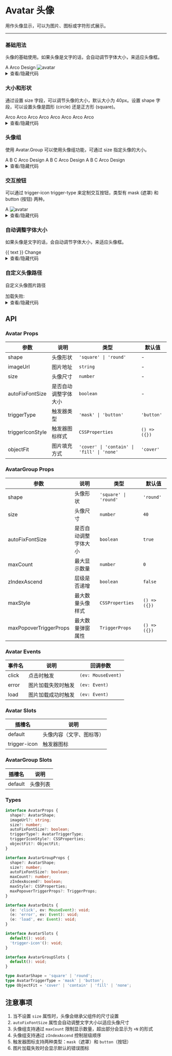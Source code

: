 # Avatar 头像

用作头像显示，可以为图片、图标或字符形式展示。

---

### 基础用法

头像的基础使用。如果头像是文字的话，会自动调节字体大小，来适应头像框。

<div class="cell-demo">
  <yc-space size="large">
    <yc-avatar>A</yc-avatar>
    <yc-avatar :style="{ backgroundColor: '#3370ff' }">
      <IconUser />
    </yc-avatar>
    <yc-avatar :style="{ backgroundColor: '#14a9f8' }">Arco</yc-avatar>
    <yc-avatar :style="{ backgroundColor: '#00d0b6' }">Design</yc-avatar>
    <yc-avatar>
      <img
        alt="avatar"
        src="https://p1-arco.byteimg.com/tos-cn-i-uwbnlip3yd/3ee5f13fb09879ecb5185e440cef6eb9.png~tplv-uwbnlip3yd-webp.webp"
      />
    </yc-avatar>
  </yc-space>
</div>

<details>
<summary>查看/隐藏代码</summary>

```vue
<template>
  <yc-space size="large">
    <yc-avatar>A</yc-avatar>
    <yc-avatar :style="{ backgroundColor: '#3370ff' }">
      <IconUser />
    </yc-avatar>
    <yc-avatar :style="{ backgroundColor: '#14a9f8' }">Arco</yc-avatar>
    <yc-avatar :style="{ backgroundColor: '#00d0b6' }">Design</yc-avatar>
    <yc-avatar>
      <img
        alt="avatar"
        src="https://p1-arco.byteimg.com/tos-cn-i-uwbnlip3yd/3ee5f13fb09879ecb5185e440cef6eb9.png~tplv-uwbnlip3yd-webp.webp" />
    </yc-avatar>
  </yc-space>
</template>
```

</details>

### 大小和形状

通过设置 <yc-tag>size</yc-tag> 字段，可以调节头像的大小，默认大小为 <yc-tag>40px</yc-tag>。设置 <yc-tag>shape</yc-tag> 字段，可以设置头像是圆形 (circle) 还是正方形 (square)。

<div class="cell-demo">
  <yc-space size="large" direction="vertical">
    <yc-space size="large">
      <yc-avatar :size="64">Arco</yc-avatar>
      <yc-avatar :size="40">Arco</yc-avatar>
      <yc-avatar :size="32">Arco</yc-avatar>
      <yc-avatar :size="24">Arco</yc-avatar>
    </yc-space>
    <yc-space size="large">
      <yc-avatar :size="64" shape="square">Arco</yc-avatar>
      <yc-avatar :size="40" shape="square">Arco</yc-avatar>
      <yc-avatar :size="32" shape="square">Arco</yc-avatar>
      <yc-avatar :size="24" shape="square">Arco</yc-avatar>
    </yc-space>
  </yc-space>
</div>

<details>
<summary>查看/隐藏代码</summary>

```vue
<template>
  <yc-space
    size="large"
    direction="vertical">
    <yc-space size="large">
      <yc-avatar :size="64">Arco</yc-avatar>
      <yc-avatar :size="40">Arco</yc-avatar>
      <yc-avatar :size="32">Arco</yc-avatar>
      <yc-avatar :size="24">Arco</yc-avatar>
    </yc-space>
    <yc-space size="large">
      <yc-avatar
        :size="64"
        shape="square"
        >Arco</yc-avatar
      >
      <yc-avatar
        :size="40"
        shape="square"
        >Arco</yc-avatar
      >
      <yc-avatar
        :size="32"
        shape="square"
        >Arco</yc-avatar
      >
      <yc-avatar
        :size="24"
        shape="square"
        >Arco</yc-avatar
      >
    </yc-space>
  </yc-space>
</template>
```

</details>

### 头像组

使用 <yc-tag>Avatar.Group</yc-tag> 可以使用头像组功能，可通过 <yc-tag>size</yc-tag> 指定头像的大小。

<div class="cell-demo">
  <yc-space :size="32">
    <yc-avatar-group>
      <yc-avatar :style="{ backgroundColor: '#7BC616' }">A</yc-avatar>
      <yc-avatar :style="{ backgroundColor: '#14C9C9' }">B</yc-avatar>
      <yc-avatar :style="{ backgroundColor: '#168CFF' }">C</yc-avatar>
      <yc-avatar :style="{ backgroundColor: '#FF7D00' }">Arco</yc-avatar>
      <yc-avatar :style="{ backgroundColor: '#FFC72E' }">Design</yc-avatar>
    </yc-avatar-group>
    <yc-avatar-group :size="24">
      <yc-avatar :style="{ backgroundColor: '#7BC616' }">A</yc-avatar>
      <yc-avatar :style="{ backgroundColor: '#14C9C9' }">B</yc-avatar>
      <yc-avatar :style="{ backgroundColor: '#168CFF' }">C</yc-avatar>
      <yc-avatar :style="{ backgroundColor: '#FF7D00' }">Arco</yc-avatar>
      <yc-avatar :style="{ backgroundColor: '#FFC72E' }">Design</yc-avatar>
    </yc-avatar-group>
    <yc-avatar-group :size="24" :max-count="3">
      <yc-avatar :style="{ backgroundColor: '#7BC616' }">A</yc-avatar>
      <yc-avatar :style="{ backgroundColor: '#14C9C9' }">B</yc-avatar>
      <yc-avatar :style="{ backgroundColor: '#168CFF' }">C</yc-avatar>
      <yc-avatar :style="{ backgroundColor: '#FF7D00' }">Arco</yc-avatar>
      <yc-avatar :style="{ backgroundColor: '#FFC72E' }">Design</yc-avatar>
    </yc-avatar-group>
  </yc-space>
</div>

<details>
<summary>查看/隐藏代码</summary>

```vue
<template>
  <yc-space :size="32">
    <yc-avatar-group>
      <yc-avatar :style="{ backgroundColor: '#7BC616' }">A</yc-avatar>
      <yc-avatar :style="{ backgroundColor: '#14C9C9' }">B</yc-avatar>
      <yc-avatar :style="{ backgroundColor: '#168CFF' }">C</yc-avatar>
      <yc-avatar :style="{ backgroundColor: '#FF7D00' }">Arco</yc-avatar>
      <yc-avatar :style="{ backgroundColor: '#FFC72E' }">Design</yc-avatar>
    </yc-avatar-group>

    <yc-avatar-group :size="24">
      <yc-avatar :style="{ backgroundColor: '#7BC616' }">A</yc-avatar>
      <yc-avatar :style="{ backgroundColor: '#14C9C9' }">B</yc-avatar>
      <yc-avatar :style="{ backgroundColor: '#168CFF' }">C</yc-avatar>
      <yc-avatar :style="{ backgroundColor: '#FF7D00' }">Arco</yc-avatar>
      <yc-avatar :style="{ backgroundColor: '#FFC72E' }">Design</yc-avatar>
    </yc-avatar-group>

    <yc-avatar-group
      :size="24"
      :max-count="3">
      <yc-avatar :style="{ backgroundColor: '#7BC616' }">A</yc-avatar>
      <yc-avatar :style="{ backgroundColor: '#14C9C9' }">B</yc-avatar>
      <yc-avatar :style="{ backgroundColor: '#168CFF' }">C</yc-avatar>
      <yc-avatar :style="{ backgroundColor: '#FF7D00' }">Arco</yc-avatar>
      <yc-avatar :style="{ backgroundColor: '#FFC72E' }">Design</yc-avatar>
    </yc-avatar-group>
  </yc-space>
</template>
```

</details>

### 交互按钮

可以通过 <yc-tag>trigger-icon</yc-tag> <yc-tag>trigger-type</yc-tag> 来定制交互按钮，类型有 <yc-tag>mask (遮罩)</yc-tag> 和 <yc-tag>button (按钮)</yc-tag> 两种。

<div class="cell-demo">
  <yc-space size="large">
    <yc-avatar
      :trigger-icon-style="{ color: '#3491FA' }"
      :auto-fix-font-size="false"
      @click="toast"
      :style="{ backgroundColor: '#168CFF' }"
    >
      A
      <template #trigger-icon>
        <IconCamera />
      </template>
    </yc-avatar>
    <yc-avatar @click="toast" :style="{ backgroundColor: '#14C9C9' }">
      <IconUser />
      <template #trigger-icon>
        <IconEdit />
      </template>
    </yc-avatar>
    <yc-avatar
      @click="toast"
      shape="square"
      :style="{ backgroundColor: '#FFC72E' }"
    >
      <IconUser />
      <template #trigger-icon>
        <IconEdit />
      </template>
    </yc-avatar>
    <yc-avatar trigger-type="mask">
      <img
        alt="avatar"
        src="https://p1-arco.byteimg.com/tos-cn-i-uwbnlip3yd/3ee5f13fb09879ecb5185e440cef6eb9.png~tplv-uwbnlip3yd-webp.webp"
      />
      <template #trigger-icon>
        <IconEdit />
      </template>
    </yc-avatar>
  </yc-space>
</div>

<details>
<summary>查看/隐藏代码</summary>

```vue
<template>
  <yc-space size="large">
    <yc-avatar
      :trigger-icon-style="{ color: '#3491FA' }"
      :auto-fix-font-size="false"
      @click="toast"
      :style="{ backgroundColor: '#168CFF' }">
      A
      <template #trigger-icon>
        <IconCamera />
      </template>
    </yc-avatar>
    <yc-avatar
      @click="toast"
      :style="{ backgroundColor: '#14C9C9' }">
      <IconUser />
      <template #trigger-icon>
        <IconEdit />
      </template>
    </yc-avatar>
    <yc-avatar
      @click="toast"
      shape="square"
      :style="{ backgroundColor: '#FFC72E' }">
      <IconUser />
      <template #trigger-icon>
        <IconEdit />
      </template>
    </yc-avatar>
    <yc-avatar trigger-type="mask">
      <img
        alt="avatar"
        src="https://p1-arco.byteimg.com/tos-cn-i-uwbnlip3yd/3ee5f13fb09879ecb5185e440cef6eb9.png~tplv-uwbnlip3yd-webp.webp" />
      <template #trigger-icon>
        <IconEdit />
      </template>
    </yc-avatar>
  </yc-space>
</template>

<script setup>
import { Message } from 'yc-design-vue';
const toast = () => {
  Message.info('Uploading...');
};
</script>
```

</details>

### 自动调整字体大小

如果头像是文字的话，会自动调节字体大小，来适应头像框。

<div class="cell-demo">
  <yc-avatar
    :style="{
      marginRight: '24px',
      verticalAlign: 'middle',
      backgroundColor: '#14a9f8',
    }"
  >
    {{ text }}
  </yc-avatar>
  <yc-button
    type="secondary"
    @click="onClick"
    :style="{ verticalAlign: 'middle' }"
  >
    Change
  </yc-button>
</div>

<details>
<summary>查看/隐藏代码</summary>

```vue
<template>
  <yc-space
    size="large"
    direction="vertical">
    <yc-space size="large">
      <yc-avatar :size="64">Arco</yc-avatar>
      <yc-avatar :size="40">Arco</yc-avatar>
      <yc-avatar :size="32">Arco</yc-avatar>
      <yc-avatar :size="24">Arco</yc-avatar>
    </yc-space>
    <yc-space size="large">
      <yc-avatar
        :size="64"
        shape="square"
        >Arco</yc-avatar
      >
      <yc-avatar
        :size="40"
        shape="square"
        >Arco</yc-avatar
      >
      <yc-avatar
        :size="32"
        shape="square"
        >Arco</yc-avatar
      >
      <yc-avatar
        :size="24"
        shape="square"
        >Arco</yc-avatar
      >
    </yc-space>
  </yc-space>
</template>

<script setup>
import { computed, ref } from 'vue';
const list = ['B', 'Arco', 'Design', 'Tom', 'AD'];
const index = ref(0);
const text = computed(() => list[index.value]);
const onClick = () => {
  index.value = index.value >= list.length - 1 ? 0 : index.value + 1;
};
</script>
```

</details>

### 自定义头像路径

自定义头像图片路径

<div class="cell-demo">
  <yc-space size="large">
    <yc-avatar
      imageUrl="https://p1-arco.byteimg.com/tos-cn-i-uwbnlip3yd/3ee5f13fb09879ecb5185e440cef6eb9.png~tplv-uwbnlip3yd-webp.webp"
    >
    </yc-avatar>
    加载失败:
    <yc-avatar
      imageUrl="https://p1-arco.byteimg.com/tos-cn-i-uwbnlip3yd/3ee5f13fb09879ecb5185e440cef6eb9123.png~tplv-uwbnlip3yd-webp.webp"
    >
    </yc-avatar>
  </yc-space>
</div>

<details>
<summary>查看/隐藏代码</summary>

```vue
<template>
  <yc-space size="large">
    <yc-avatar
      imageUrl="https://p1-arco.byteimg.com/tos-cn-i-uwbnlip3yd/3ee5f13fb09879ecb5185e440cef6eb9.png~tplv-uwbnlip3yd-webp.webp">
    </yc-avatar>
    加载失败:
    <yc-avatar
      imageUrl="https://p1-arco.byteimg.com/tos-cn-i-uwbnlip3yd/3ee5f13fb09879ecb5185e440cef6eb9123.png~tplv-uwbnlip3yd-webp.webp">
    </yc-avatar>
  </yc-space>
</template>
```

</details>

<script setup>
import { computed, ref } from 'vue';
import { Message } from 'yc-design-vue';
const list = ['B', 'Arco', 'Design', 'Tom', 'AD'];
const index = ref(0);
const text = computed(() => list[index.value]);
const onClick = () => {
  index.value = index.value >= list.length - 1 ? 0 : index.value + 1;
};
const toast =()=> {
      Message.info('Uploading...');
};
</script>

## API

### Avatar Props

| 参数             | 说明                 | 类型                                       | 默认值       |
| ---------------- | -------------------- | ------------------------------------------ | ------------ |
| shape            | 头像形状             | `'square' \| 'round'`                      | -            |
| imageUrl         | 图片地址             | `string`                                   | -            |
| size             | 头像尺寸             | `number`                                   | -            |
| autoFixFontSize  | 是否自动调整字体大小 | `boolean`                                  | -            |
| triggerType      | 触发器类型           | `'mask' \| 'button'`                       | `'button'`   |
| triggerIconStyle | 触发器图标样式       | `CSSProperties`                            | `() => ({})` |
| objectFit        | 图片填充方式         | `'cover' \| 'contain' \| 'fill' \| 'none'` | `'cover'`    |

### AvatarGroup Props

| 参数                   | 说明                 | 类型                  | 默认值       |
| ---------------------- | -------------------- | --------------------- | ------------ |
| shape                  | 头像形状             | `'square' \| 'round'` | `'round'`    |
| size                   | 头像尺寸             | `number`              | `40`         |
| autoFixFontSize        | 是否自动调整字体大小 | `boolean`             | `true`       |
| maxCount               | 最大显示数量         | `number`              | `0`          |
| zIndexAscend           | 层级是否递增         | `boolean`             | `false`      |
| maxStyle               | 最大数量头像样式     | `CSSProperties`       | `() => ({})` |
| maxPopoverTriggerProps | 最大数量弹窗属性     | `TriggerProps`        | `() => ({})` |

### Avatar Events

| 事件名 | 说明               | 回调参数           |
| ------ | ------------------ | ------------------ |
| click  | 点击时触发         | `(ev: MouseEvent)` |
| error  | 图片加载失败时触发 | `(ev: Event)`      |
| load   | 图片加载成功时触发 | `(ev: Event)`      |

### Avatar Slots

| 插槽名       | 说明                     |
| ------------ | ------------------------ |
| default      | 头像内容（文字、图标等） |
| trigger-icon | 触发器图标               |

### AvatarGroup Slots

| 插槽名  | 说明     |
| ------- | -------- |
| default | 头像列表 |

### Types

```typescript
interface AvatarProps {
  shape?: AvatarShape;
  imageUrl?: string;
  size?: number;
  autoFixFontSize?: boolean;
  triggerType?: AvatarTriggerType;
  triggerIconStyle?: CSSProperties;
  objectFit?: ObjectFit;
}

interface AvatarGroupProps {
  shape?: AvatarShape;
  size?: number;
  autoFixFontSize?: boolean;
  maxCount?: number;
  zIndexAscend?: boolean;
  maxStyle?: CSSProperties;
  maxPopoverTriggerProps?: TriggerProps;
}

interface AvatarEmits {
  (e: 'click', ev: MouseEvent): void;
  (e: 'error', ev: Event): void;
  (e: 'load', ev: Event): void;
}

interface AvatarSlots {
  default(): void;
  'trigger-icon'(): void;
}

interface AvatarGroupSlots {
  default(): void;
}

type AvatarShape = 'square' | 'round';
type AvatarTriggerType = 'mask' | 'button';
type ObjectFit = 'cover' | 'contain' | 'fill' | 'none';
```

## 注意事项

1. 当不设置 `size` 属性时，头像会继承父组件的尺寸设置
2. `autoFixFontSize` 属性会自动调整文字大小以适应头像尺寸
3. 头像组支持通过 `maxCount` 限制显示数量，超出部分会显示为 `+N` 的形式
4. 头像组支持通过 `zIndexAscend` 控制层级顺序
5. 触发器图标支持两种类型：`mask`（遮罩）和 `button`（按钮）
6. 图片加载失败时会显示默认的错误图标
